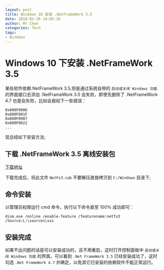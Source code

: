 ```yaml
---
layout: post
title: Windows 10 安装 .NetFrameWork 3.5
date: 2018-02-26 14:05:19
author: Mr Chen
categories: Tech
tags:
- Windows
---
```


# Windows 10 下安装 .NetFrameWork 3.5

某些软件依赖.NetFrameWork 3.5,但是通过系统自带的 `启动或关闭 Windows 功能`的界面接口去添加 .NetFrameWork 3.5 会失败，即使先删除了 .NetFrameWork 4.7 也是会失败，比如会报如下一些错误：
~~~
0x800F0906
0x800F081F
0x800F0907
0x800F0922
...
~~~
现总结如下安装方法;
<!--more-->

## 下载 .NetFrameWork 3.5 离线安装包

[下载地址](https://d11.baidupcs.com/file/f035714091c087774ca76a254018be04?bkt=p3-000014508cb2b9cb0151cee0f9ed3c6b0021&xcode=7cbd07a2b4f6f74a3477739bc86162007cbccbd369afad2e710b2321bcd8d2e5e4b423467a61eb46&fid=2098421940-250528-207166886389709&time=1519614793&sign=FDTAXGERLQBHSKa-DCb740ccc5511e5e8fedcff06b081203-kspSbRcHERbGt4GGM8ncJm%2B0M%2F8%3D&to=d11&size=72329390&sta_dx=72329390&sta_cs=70095&sta_ft=cab&sta_ct=7&sta_mt=7&fm2=MH%2CYangquan%2CAnywhere%2C%2Cshanghai%2Cct&vuk=282335&iv=0&newver=1&newfm=1&secfm=1&flow_ver=3&pkey=000014508cb2b9cb0151cee0f9ed3c6b0021&sl=79364174&expires=8h&rt=sh&r=512254481&mlogid=1309641164889007677&vbdid=2429812664&fin=NetFx3.cab&fn=NetFx3.cab&rtype=1&dp-logid=1309641164889007677&dp-callid=0.1.1&hps=1&tsl=100&csl=100&csign=azJdY%2B10Z49b0LbASthGmxMFU9c%3D&so=0&ut=6&uter=4&serv=0&uc=1415919733&ic=69126377&ti=f8fdaa4589ff2f184c4630f76c465917b1fcaab7023e5652&by=themis)

下载完成后，将此文件 `NetFx3.cab` 不要解压直接拷贝到 `C:/Windows` 目录下;

## 命令安装

以管理员权限运行 cmd 命令，执行以下命令直至 100% 成功即可：
~~~
dism.exe /online /enable-feature /featurename:netfx3 /Source:L:\sources\sxs
~~~

## 安装完成

如果不出问题的话是可以安装成功的，且不用重启，这时打开控制面板中 `启动或关闭 Windows 功能` 的界面，可以看到 `.Net FrameWork 3.5` 已经安装成功了，这时勾选 `.Net FrameWork 4.7` 并确定，以免其它已安装的依赖软件不能正常运行。

